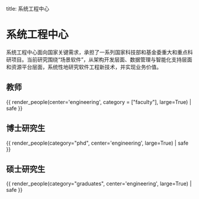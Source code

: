 title: 系统工程中心 

# 系统工程中心 

系统工程中心面向国家关键需求，承担了一系列国家科技部和基金委重大和重点科研项目。当前研究围绕“场景软件”，从架构开发层面、数据管理与智能化支持层面和资源平台层面，系统性地研究软件工程新技术，并实现业务价值。

## 教师
{{ render_people(center='engineering', category = ["faculty"], large=True) | safe }}

## 博士研究生
{{ render_people(category="phd", center='engineering', large=True) | safe }}

## 硕士研究生
{{ render_people(category="graduates", center='engineering', large=True) | safe }}

